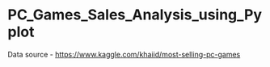 # PC_Games_Sales_Analysis_using_Pyplot
Data source - https://www.kaggle.com/khaiid/most-selling-pc-games
